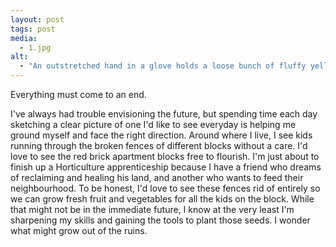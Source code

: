 ```yaml
---
layout: post
tags: post
media:
  - 1.jpg
alt:
  - "An outstretched hand in a glove holds a loose bunch of fluffy yellow flowers out against the city of Sydney. A wide skyline is visible and the sky is clear and blue."
---
```

Everything must come to an end.

I've always had trouble envisioning the future, but spending time each day sketching a clear picture of one I'd like to see everyday is helping me ground myself and face the right direction. Around where I live, I see kids running through the broken fences of different blocks without a care. I'd love to see the red brick apartment blocks free to flourish. I'm just about to finish up a Horticulture apprenticeship because I have a friend who dreams of reclaiming and healing his land, and another who wants to feed their neighbourhood. To be honest, I'd love to see these fences rid of entirely so we can grow fresh fruit and vegetables for all the kids on the block. While that might not be in the immediate future, I know at the very least I'm sharpening my skills and gaining the tools to plant those seeds. I wonder what might grow out of the ruins.
